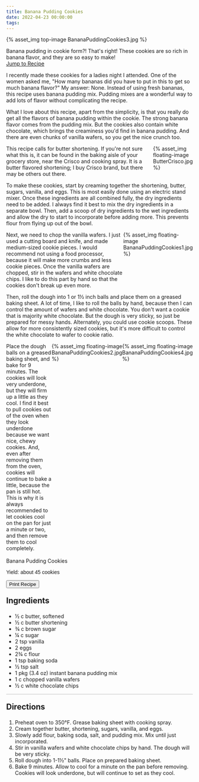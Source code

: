 ```yaml
---
title: Banana Pudding Cookies
date: 2022-04-23 00:00:00
tags:
---
```


{% asset_img top-image BananaPuddingCookies3.jpg %}
<div class="post-body">
Banana pudding in cookie form?! That's right! These cookies are so rich in banana flavor, and they are so easy to make!
<br>
<!--more-->

<a class="jump-to-recipe-btn" href="#recipejump"> 
    Jump to Recipe
</a>

I recently made these cookies for a ladies night I attended. One of the women asked me, "How many bananas did you have to put in this to get so much banana flavor?" My answer: None. Instead of using fresh bananas, this recipe uses banana pudding mix. Pudding mixes are a wonderful way to add lots of flavor without complicating the recipe. 

What I love about this recipe, apart from the simplicity, is that you really do get all the flavors of banana pudding within the cookie. The strong banana flavor comes from the pudding mix. But the cookies also contain white chocolate, which brings the creaminess you'd find in banana pudding. And there are even chunks of vanilla wafers, so you get the nice crunch too. 

<div style="display:flex;">
This recipe calls for butter shortening. If you're not sure what this is, it can be found in the baking aisle of your grocery store, near the Crisco and cooking spray. It is a butter flavored shortening; I buy Crisco brand, but there may be others out there. 
<div>
    {% asset_img floating-image ButterCrisco.jpg %}
</div>
</div>

To make these cookies, start by creaming together the shortening, butter, sugars, vanilla, and eggs. This is most easily done using an electric stand mixer. Once these ingredients are all combined fully, the dry ingredients need to be added. I always find it best to mix the dry ingredients in a separate bowl. Then, add a scoop of dry ingredients to the wet ingredients and allow the dry to start to incorporate before adding more. This prevents flour from flying up out of the bowl. 

<div style="display:flex;">
Next, we need to chop the vanilla wafers. I just used a cutting board and knife, and made medium-sized cookie pieces. I would recommend not using a food processor, because it will make more crumbs and less cookie pieces. Once the vanilla wafers are chopped, stir in the wafers and white chocolate chips. I like to do this part by hand so that the cookies don't break up even more. 
<div>
    {% asset_img floating-image BananaPuddingCookies1.jpg %}
</div>
</div>

Then, roll the dough into 1 or 1½ inch balls and place them on a greased baking sheet. A lot of time, I like to roll the balls by hand, because then I can control the amount of wafers and white chocolate. You don't want a cookie that is majority white chocolate. But the dough is very sticky, so just be prepared for messy hands. Alternately, you could use cookie scoops. These allow for more consistently sized cookies, but it's more difficult to control the white chocolate to wafer to cookie ratio.

<div style="display:flex;">
Place the dough balls on a greased baking sheet, and bake for 9 minutes. The cookies will look very underdone, but they will firm up a little as they cool. I find it best to pull cookies out of the oven when they look underdone because we want nice, chewy cookies. And, even after removing them from the oven, cookies will continue to bake a little, because the pan is still hot. This is why it is always recommended to let cookies cool on the pan for just a minute or two, and then remove them to cool completely. 
<div>
    {% asset_img floating-image BananaPuddingCookies2.jpg %}
</div>
<div>
    {% asset_img floating-image BananaPuddingCookies4.jpg %}
</div>
</div>

<br>
</div>

<div id="recipejump"></div>
<div id="recipe">
    <div class="recipe-box">
        <div class="recipe-title-box">
            <div>
                <div class="recipe-title-box-title">
                    <div class="recipe-title-box-header">Banana Pudding Cookies</div>
                </div>
                <p class="recipe-title-box-title" style="font-family: Arial;">Yield: about 45 cookies</p>
            </div>
            <!-- {% asset_img recipe-title-box-img BananaPuddingCookies3.jpg %} -->
            <button class="print-recipe"
                    type="button"
                    onclick="printDIV('recipe')" >
                Print Recipe
            </button>
        </div>
        <p style="font-size:150%;"><b>Ingredients</b></p>
        <ul class="post-body">
                <li>½ c butter, softened</li>
                <li>½ c butter shortening</li>
                <li>¾ c brown sugar</li>
                <li>¼ c sugar</li>
                <li>2 tsp vanilla</li>
                <li>2 eggs</li>
                <li>2¾ c flour</li>
                <li>1 tsp baking soda</li>
                <li>½ tsp salt</li>
                <li>1 pkg (3.4 oz) instant banana pudding mix</li>
                <li>1 c chopped vanilla wafers</li>
                <li>½ c white chocolate chips</li>
        </ul>
        <hr style="height:1px;background-color:rgb(189, 189, 189) ">
        <p style="font-size:150%;"><b>Directions</b></p>
        <ol class="post-body">
            <li>Preheat oven to 350°F. Grease baking sheet with cooking spray.</li>
            <li>Cream together butter, shortening, sugars, vanilla, and eggs.</li>
            <li>Slowly add flour, baking soda, salt, and pudding mix. Mix until just incorporated.</li>
            <li>Stir in vanilla wafers and white chocolate chips by hand. The dough will be very sticky.</li>
            <li>Roll dough into 1-1½" balls. Place on prepared baking sheet.</li>
            <li>Bake 9 minutes. Allow to cool for a minute on the pan before removing. Cookies will look underdone, but will continue to set as they cool.</li>
        </ol> 
    </div>
</div>

<br>
